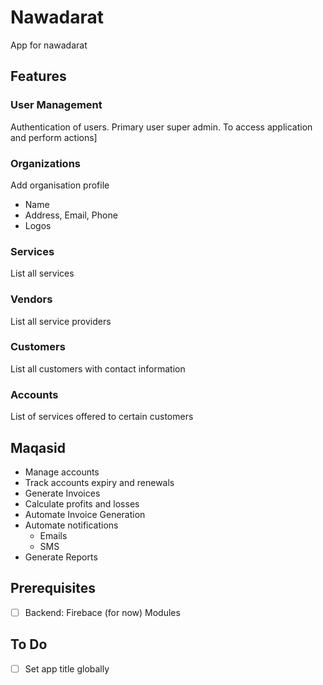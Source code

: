 # Nawadarat

App for nawadarat

## Features
### User Management
Authentication of users. Primary user super admin. To access application and perform actions]

### Organizations
Add organisation profile
* Name
* Address, Email, Phone
* Logos

### Services
List all services

### Vendors
List all service providers

### Customers
List all customers with contact information

### Accounts
List of services offered to certain customers

## Maqasid
* Manage accounts
* Track accounts expiry and renewals
* Generate Invoices 
* Calculate profits and losses
* Automate Invoice Generation
* Automate notifications
    * Emails
    * SMS
* Generate Reports

## Prerequisites 
- [ ] Backend: Firebace (for now)
Modules

## To Do
- [ ] Set app title globally